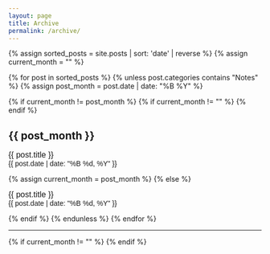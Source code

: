 ```yaml
---
layout: page
title: Archive
permalink: /archive/
---
```


{% assign sorted_posts = site.posts | sort: 'date' | reverse %}
{% assign current_month = "" %}

{% for post in sorted_posts %}
{% unless post.categories contains "Notes" %}
{% assign post_month = post.date | date: "%B %Y" %}

{% if current_month != post_month %}
{% if current_month != "" %}
{% endif %}

<h2>{{ post_month }}</h2>
<p><a href="{{ post.url }}">{{ post.title }}</a><br><small>{{ post.date | date: "%B %d, %Y" }}</small></p>
{% assign current_month = post_month %}
{% else %}
<p><a href="{{ post.url }}">{{ post.title }}</a><br><small>{{ post.date | date: "%B %d, %Y" }}</small></p>
{% endif %}
{% endunless %}
{% endfor %}
<hr>
{% if current_month != "" %}
{% endif %}

<style>a{font-family:helvetica; font-size: 16px; text-decoration: none} small{font-family:Helvetica; font-size:14px;}</style>